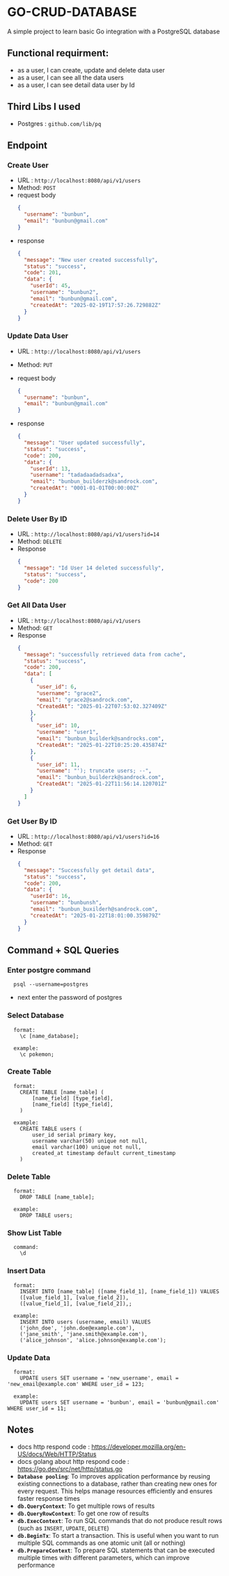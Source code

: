 # GO-CRUD-DATABASE

A simple project to learn basic Go integration with a PostgreSQL database

## Functional requirment:

- as a user, I can create, update and delete data user
- as a user, I can see all the data users
- as a user, I can see detail data user by Id

## Third Libs I used

- Postgres : `github.com/lib/pq`

## Endpoint

### Create User

- URL : `http://localhost:8080/api/v1/users`
- Method: `POST`
- request body
  ```json
  {
    "username": "bunbun",
    "email": "bunbun@gmail.com"
  }
  ```
- response
  ```json
  {
    "message": "New user created successfully",
    "status": "success",
    "code": 201,
    "data": {
      "userId": 45,
      "username": "bunbun2",
      "email": "bunbun@gmail.com",
      "createdAt": "2025-02-19T17:57:26.729882Z"
    }
  }
  ```

### Update Data User

- URL : `http://localhost:8080/api/v1/users`
- Method: `PUT`
- request body
  ```json
  {
    "username": "bunbun",
    "email": "bunbun@gmail.com"
  }
  ```
- response

  ```json
  {
    "message": "User updated successfully",
    "status": "success",
    "code": 200,
    "data": {
      "userId": 13,
      "username": "tadadaadadsadxa",
      "email": "bunbun_builderzk@sandrock.com",
      "createdAt": "0001-01-01T00:00:00Z"
    }
  }
  ```

### Delete User By ID

- URL : `http://localhost:8080/api/v1/users?id=14`
- Method: `DELETE`
- Response
  ```json
  {
    "message": "Id User 14 deleted successfully",
    "status": "success",
    "code": 200
  }
  ```

### Get All Data User

- URL : `http://localhost:8080/api/v1/users`
- Method: `GET`
- Response
  ```json
  {
    "message": "successfully retrieved data from cache",
    "status": "success",
    "code": 200,
    "data": [
      {
        "user_id": 6,
        "username": "grace2",
        "email": "grace2@sandrock.com",
        "CreatedAt": "2025-01-22T07:53:02.327409Z"
      },
      {
        "user_id": 10,
        "username": "user1",
        "email": "bunbun_builderk@sandrocks.com",
        "CreatedAt": "2025-01-22T10:25:20.435874Z"
      },
      {
        "user_id": 11,
        "username": "'); truncate users; --",
        "email": "bunbun_builderzk@sandrock.com",
        "CreatedAt": "2025-01-22T11:56:14.120701Z"
      }
    ]
  }
  ```

### Get User By ID

- URL : `http://localhost:8080/api/v1/users?id=16`
- Method: `GET`
- Response
  ```json
  {
    "message": "Successfully get detail data",
    "status": "success",
    "code": 200,
    "data": {
      "userId": 16,
      "username": "bunbunsh",
      "email": "bunbun_buxilderh@sandrock.com",
      "createdAt": "2025-01-22T18:01:00.359879Z"
    }
  }
  ```

## Command + SQL Queries

### Enter postgre command

```
  psql --username=postgres
```

- next enter the password of postgres

### Select Database

```
  format:
    \c [name_database];
```

```
  example:
    \c pokemon;
```

### Create Table

```
  format:
    CREATE TABLE [name_table] (
        [name_field] [type_field],
        [name_field] [type_field],
    )
```

```
  example:
    CREATE TABLE users (
        user_id serial primary key,
        username varchar(50) unique not null,
        email varchar(100) unique not null,
        created_at timestamp default current_timestamp
    )
```

### Delete Table

```
  format:
    DROP TABLE [name_table];
```

```
  example:
    DROP TABLE users;
```

### Show List Table

```
  command:
    \d
```

### Insert Data

```
  format:
    INSERT INTO [name_table] ([name_field_1], [name_field_1]) VALUES
    ([value_field_1], [value_field_2]),
    ([value_field_1], [value_field_2]),;
```

```
  example:
    INSERT INTO users (username, email) VALUES
    ('john_doe', 'john.doe@example.com'),
    ('jane_smith', 'jane.smith@example.com'),
    ('alice_johnson', 'alice.johnson@example.com');
```

### Update Data

```
  format:
    UPDATE users SET username = 'new_username', email = 'new_email@example.com' WHERE user_id = 123;
```

```
  example:
    UPDATE users SET username = 'bunbun', email = 'bunbun@gmail.com' WHERE user_id = 11;
```

## Notes

- docs http respond code : https://developer.mozilla.org/en-US/docs/Web/HTTP/Status
- docs golang about http respond code : https://go.dev/src/net/http/status.go
- **`Database pooling`**: To improves application performance by reusing existing connections to a database, rather than creating new ones for every request. This helps manage resources efficiently and ensures faster response times
- **`db.QueryContext`**: To get multiple rows of results
- **`db.QueryRowContext`**: To get one row of results
- **`db.ExecContext`**: To run SQL commands that do not produce result rows (such as `INSERT`, `UPDATE`, `DELETE`)
- **`db.BeginTx`**: To start a transaction. This is useful when you want to run multiple SQL commands as one atomic unit (all or nothing)
- **`db.PrepareContext`**: To prepare SQL statements that can be executed multiple times with different parameters, which can improve performance

